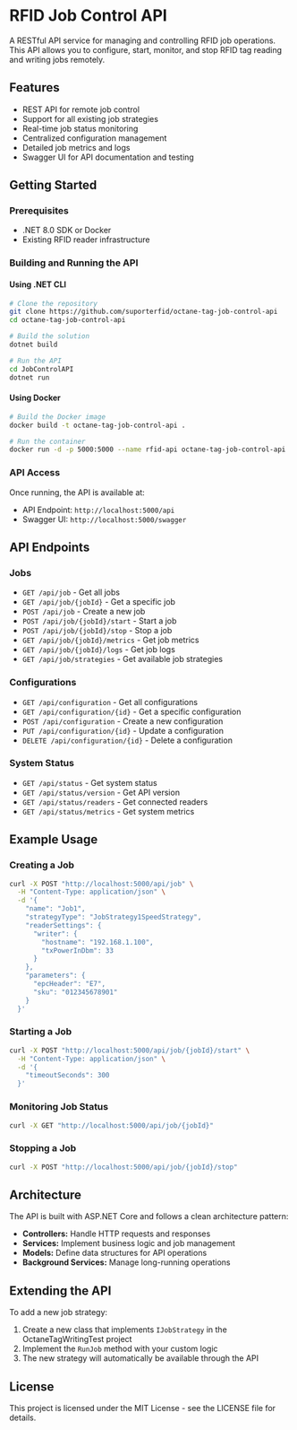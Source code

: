 # RFID Job Control API

A RESTful API service for managing and controlling RFID job operations. This API allows you to configure, start, monitor, and stop RFID tag reading and writing jobs remotely.

## Features

- REST API for remote job control
- Support for all existing job strategies
- Real-time job status monitoring
- Centralized configuration management
- Detailed job metrics and logs
- Swagger UI for API documentation and testing

## Getting Started

### Prerequisites

- .NET 8.0 SDK or Docker
- Existing RFID reader infrastructure

### Building and Running the API

#### Using .NET CLI

```bash
# Clone the repository
git clone https://github.com/suporterfid/octane-tag-job-control-api
cd octane-tag-job-control-api

# Build the solution
dotnet build

# Run the API
cd JobControlAPI
dotnet run
```

#### Using Docker

```bash
# Build the Docker image
docker build -t octane-tag-job-control-api .

# Run the container
docker run -d -p 5000:5000 --name rfid-api octane-tag-job-control-api
```

### API Access

Once running, the API is available at:

- API Endpoint: `http://localhost:5000/api`
- Swagger UI: `http://localhost:5000/swagger`

## API Endpoints

### Jobs

- `GET /api/job` - Get all jobs
- `GET /api/job/{jobId}` - Get a specific job
- `POST /api/job` - Create a new job
- `POST /api/job/{jobId}/start` - Start a job
- `POST /api/job/{jobId}/stop` - Stop a job
- `GET /api/job/{jobId}/metrics` - Get job metrics
- `GET /api/job/{jobId}/logs` - Get job logs
- `GET /api/job/strategies` - Get available job strategies

### Configurations

- `GET /api/configuration` - Get all configurations
- `GET /api/configuration/{id}` - Get a specific configuration
- `POST /api/configuration` - Create a new configuration
- `PUT /api/configuration/{id}` - Update a configuration
- `DELETE /api/configuration/{id}` - Delete a configuration

### System Status

- `GET /api/status` - Get system status
- `GET /api/status/version` - Get API version
- `GET /api/status/readers` - Get connected readers
- `GET /api/status/metrics` - Get system metrics

## Example Usage

### Creating a Job

```bash
curl -X POST "http://localhost:5000/api/job" \
  -H "Content-Type: application/json" \
  -d '{
    "name": "Job1",
    "strategyType": "JobStrategy1SpeedStrategy",
    "readerSettings": {
      "writer": {
        "hostname": "192.168.1.100",
        "txPowerInDbm": 33
      }
    },
    "parameters": {
      "epcHeader": "E7",
      "sku": "012345678901"
    }
  }'
```

### Starting a Job

```bash
curl -X POST "http://localhost:5000/api/job/{jobId}/start" \
  -H "Content-Type: application/json" \
  -d '{
    "timeoutSeconds": 300
  }'
```

### Monitoring Job Status

```bash
curl -X GET "http://localhost:5000/api/job/{jobId}"
```

### Stopping a Job

```bash
curl -X POST "http://localhost:5000/api/job/{jobId}/stop"
```

## Architecture

The API is built with ASP.NET Core and follows a clean architecture pattern:

- **Controllers:** Handle HTTP requests and responses
- **Services:** Implement business logic and job management
- **Models:** Define data structures for API operations
- **Background Services:** Manage long-running operations

## Extending the API

To add a new job strategy:

1. Create a new class that implements `IJobStrategy` in the OctaneTagWritingTest project
2. Implement the `RunJob` method with your custom logic
3. The new strategy will automatically be available through the API

## License

This project is licensed under the MIT License - see the LICENSE file for details.